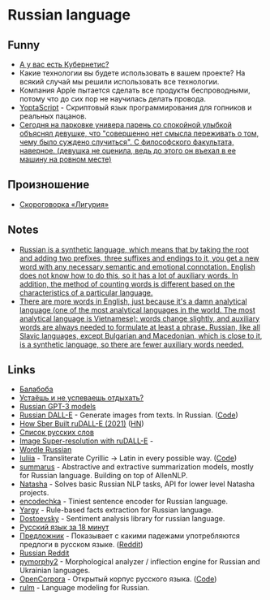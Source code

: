 # Russian language

## Funny

- [А у вас есть Кубернетис?](https://twitter.com/igor_gorbenko/status/1343595080309944322)
- Какие технологии вы будете использовать в вашем проекте? На всякий случай мы решили использовать все технологии.
- Компания Apple пытается сделать все продукты беспроводными, потому что до сих пор не научилась делать провода.
- [YoptaScript](https://github.com/samgozman/YoptaScript) - Скриптовый язык программирования для гопников и реальных пацанов.
- [Сегодня на парковке универа парень со спокойной улыбкой объяснял девушке, что "совершенно нет смысла переживать о том, чему было суждено случиться". С философского факультата, наверное. (девушка не оценила, ведь до этого он въехал в ее машину на ровном месте)](https://twitter.com/dbg_nsk/status/1592074441097347074)

## Произношение

- [Скороговорка «Лигурия»](http://mnemo.ua/blog/skorogovorka-liguriya-slozhno-zapomnit.html)

## Notes

- [Russian is a synthetic language, which means that by taking the root and adding two prefixes, three suffixes and endings to it, you get a new word with any necessary semantic and emotional connotation. English does not know how to do this, so it has a lot of auxiliary words. In addition, the method of counting words is different based on the characteristics of a particular language.](https://www.reddit.com/r/AskARussian/comments/zmq4ns/how_do_you_feel_about_the_russian_language_having/)
- [There are more words in English, just because it's a damn analytical language (one of the most analytical languages in the world. The most analytical language is Vietnamese): words change slightly, and auxiliary words are always needed to formulate at least a phrase. Russian, like all Slavic languages, except Bulgarian and Macedonian, which is close to it, is a synthetic language, so there are fewer auxiliary words needed.](https://www.reddit.com/r/AskARussian/comments/zmq4ns/how_do_you_feel_about_the_russian_language_having/)

## Links

- [Балабоба](https://yandex.ru/lab/yalm)
- [Устаёшь и не успеваешь отдыхать?](https://www.youtube.com/watch?v=x5X61rXP0NY)
- [Russian GPT-3 models](https://github.com/sberbank-ai/ru-gpts)
- [Russian DALL-E](https://rudalle.ru/) - Generate images from texts. In Russian. ([Code](https://github.com/sberbank-ai/ru-dalle))
- [How Sber Built ruDALL-E (2021)](https://serokell.io/blog/how-sber-built-rudall-e) ([HN](https://news.ycombinator.com/item?id=29729403))
- [Список русских слов](https://github.com/danakt/russian-words)
- [Image Super-resolution with ruDALL-E](https://github.com/CJWBW/rudalle-sr) -
- [Wordle Russian](https://wordle.belousov.one/)
- [Iuliia](https://iuliia.ru/) - Transliterate Cyrillic → Latin in every possible way. ([Code](https://github.com/nalgeon/iuliia-js))
- [summarus](https://github.com/IlyaGusev/summarus) - Abstractive and extractive summarization models, mostly for Russian language. Building on top of AllenNLP.
- [Natasha](https://github.com/natasha/natasha) - Solves basic Russian NLP tasks, API for lower level Natasha projects.
- [encodechka](https://github.com/avidale/encodechka) - Tiniest sentence encoder for Russian language.
- [Yargy](https://github.com/natasha/yargy) - Rule-based facts extraction for Russian language.
- [Dostoevsky](https://github.com/bureaucratic-labs/dostoevsky) - Sentiment analysis library for russian language.
- [Русский язык за 18 минут](https://www.youtube.com/watch?v=vDSn1HWY8J8)
- [Предложник](https://predlozhnik.ru/) - Показывает с какими падежами употребляются предлоги в русском языке. ([Reddit](https://www.reddit.com/r/russian/comments/wafjbm/предложник_tiny_tool_to_look_up_предлогпадеж/))
- [Russian Reddit](https://www.reddit.com/r/russian/)
- [pymorphy2](https://github.com/pymorphy2/pymorphy2) - Morphological analyzer / inflection engine for Russian and Ukrainian languages.
- [OpenCorpora](http://opencorpora.org/) - Открытый корпус русского языка. ([Code](https://github.com/OpenCorpora/opencorpora))
- [rulm](https://github.com/IlyaGusev/rulm) - Language modeling for Russian.
